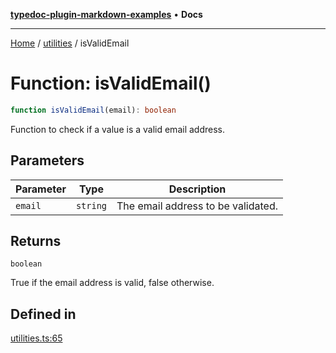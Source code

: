 [**typedoc-plugin-markdown-examples**](../../README.md) • **Docs**

***

[Home](../../README.md) / [utilities](../README.md) / isValidEmail

# Function: isValidEmail()

```ts
function isValidEmail(email): boolean
```

Function to check if a value is a valid email address.

## Parameters

| Parameter | Type | Description |
| ------ | ------ | ------ |
| `email` | `string` | The email address to be validated. |

## Returns

`boolean`

True if the email address is valid, false otherwise.

## Defined in

[utilities.ts:65](https://github.com/typedoc2md/typedoc-plugin-markdown-examples/blob/main/dummy-api/src/utilities.ts#L65)
